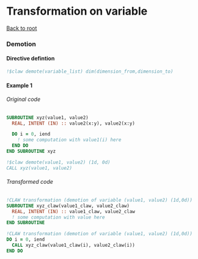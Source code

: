 # Transformation on variable
<!--- TODO all reflexion and definition --->
[Back to root](https://github.com/clementval/claw-definition)
### Demotion
#### Directive defintion
```fortran
!$claw demote(variable_list) dim(dimension_from,dimension_to)
```

#### Example 1
###### Original code
```fortran
SUBROUTINE xyz(value1, value2)
  REAL, INTENT (IN) :: value2(x:y), value2(x:y)

  DO i = 0, iend
    ! some computation with value1(i) here
  END DO
END SUBROUTINE xyz

!$claw demote(value1, value2) (1d, 0d)
CALL xyz(value1, value2)
```

###### Transformed code
```fortran
!CLAW transformation (demotion of variable (value1, value2) (1d,0d))
SUBROUTINE xyz_claw(value1_claw, value2_claw)
  REAL, INTENT (IN) :: value1_claw, value2_claw
  ! some computation with value here
END SUBROUTINE

!CLAW transformation (demotion of variable (value1, value2) (1d,0d))
DO i = 0, iend
  CALL xyz_claw(value1_claw(i), value2_claw(i))
END DO
```
